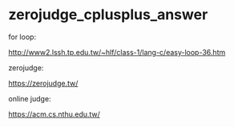 # zerojudge_cplusplus_answer
for loop:

http://www2.lssh.tp.edu.tw/~hlf/class-1/lang-c/easy-loop-36.htm

zerojudge:

https://zerojudge.tw/

online judge:

https://acm.cs.nthu.edu.tw/

